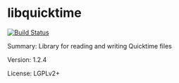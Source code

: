 # 		libquicktime

[![Build Status](https://travis-ci.org/UnitedRPMs/libquicktime.svg?branch=master)](https://travis-ci.org/UnitedRPMs/libquicktime)

Summary: 	Library for reading and writing Quicktime files
 
Version:	1.2.4
 
License:	LGPLv2+
 
